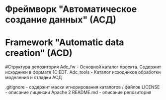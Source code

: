 # Фреймворк "Автоматическое создание данных" (АСД)
# Framework "Automatic data creation" (ACD)

#Структура репозитория
Adc_fw - Основной каталог проекта. Содержит исходники в формате 1C:EDT.
Adc_tools - Каталог исходников обработки моделения и отладки АСД

.gitignore - содержит маски игнорирования каталогов / файлов
LICENSE - описание лицензии Apache 2
README.md - описание репозитория